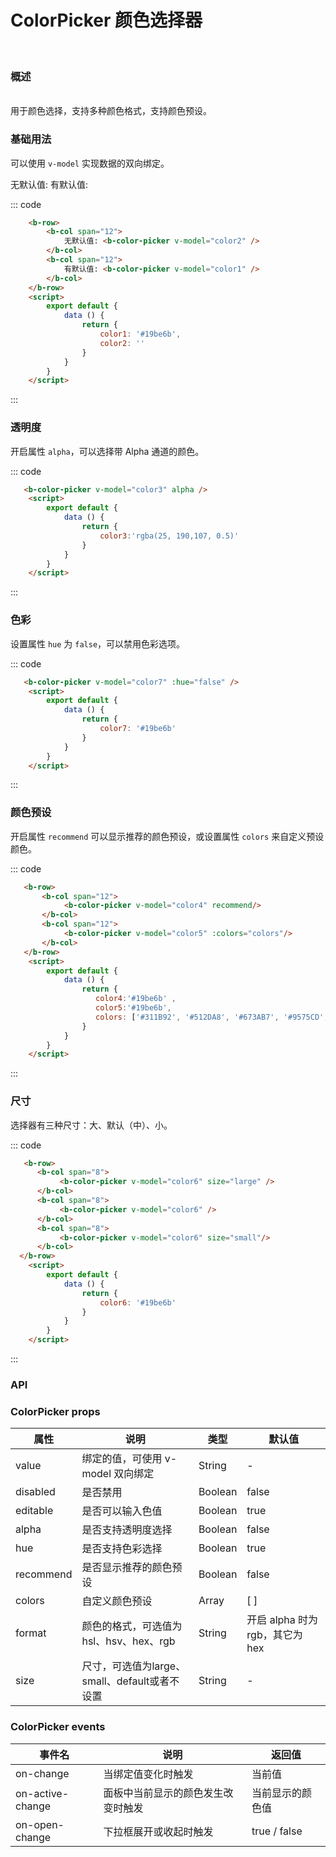 #  ColorPicker 颜色选择器
<br>

### __概述__

<br>
用于颜色选择，支持多种颜色格式，支持颜色预设。

<br>
<script>
    export default {
        data () {
            return {
                color1: '#19be6b',
                color2: '',
                color3:'rgba(25, 190,107, 0.5)',
                color4:'#19be6b',
                color5:'#19be6b',
                color6: '#19be6b',
                color7: '#19be6b',
                colors: ['#311B92', '#512DA8', '#673AB7', '#9575CD', '#D1C4E9']
            }
        }
    }
</script>

### **基础用法**

可以使用 `v-model` 实现数据的双向绑定。

<div class="example">
    <div class="example-box">
        <b-row>
            <b-col span="12">
                无默认值: <b-color-picker v-model="color2" />
            </b-col>
            <b-col span="12">
                有默认值: <b-color-picker v-model="color1" />
            </b-col>
        </b-row>
    </div>

::: code
```html
    <b-row>
        <b-col span="12">
            无默认值: <b-color-picker v-model="color2" />
        </b-col>
        <b-col span="12">
            有默认值: <b-color-picker v-model="color1" />
        </b-col>
    </b-row>
    <script>
        export default {
            data () {
                return {
                    color1: '#19be6b',
                    color2: ''
                }
            }
        }
    </script>
```
:::
</div>

### **透明度**

开启属性 `alpha`，可以选择带 Alpha 通道的颜色。

<div class="example">
    <div class="example-box">
        <b-color-picker v-model="color3" alpha />
    </div>

::: code
```html
   <b-color-picker v-model="color3" alpha />
    <script>
        export default {
            data () {
                return {
                    color3:'rgba(25, 190,107, 0.5)'
                }
            }
        }
    </script>
```
:::
</div>

### **色彩**

设置属性 `hue` 为 `false`，可以禁用色彩选项。

<div class="example">
    <div class="example-box">
        <b-color-picker v-model="color7" :hue="false" />
    </div>

::: code
```html
   <b-color-picker v-model="color7" :hue="false" />
    <script>
        export default {
            data () {
                return {
                    color7: '#19be6b'
                }
            }
        }
    </script>
```
:::
</div>

### **颜色预设**

开启属性 `recommend` 可以显示推荐的颜色预设，或设置属性 `colors` 来自定义预设颜色。

<div class="example">
    <div class="example-box">
        <b-row>
            <b-col span="12">
                 <b-color-picker v-model="color4" recommend/>
            </b-col>
            <b-col span="12">
                 <b-color-picker v-model="color5" :colors="colors"/>
            </b-col>
        </b-row>
    </div>

::: code
```html
   <b-row>
       <b-col span="12">
            <b-color-picker v-model="color4" recommend/>
       </b-col>
       <b-col span="12">
            <b-color-picker v-model="color5" :colors="colors"/>
       </b-col>
   </b-row>
    <script>
        export default {
            data () {
                return {
                   color4:'#19be6b' ,
                   color5:'#19be6b',
                   colors: ['#311B92', '#512DA8', '#673AB7', '#9575CD', '#D1C4E9']
                }
            }
        }
    </script>
```
:::
</div>

### **尺寸**

选择器有三种尺寸：大、默认（中）、小。

<div class="example">
    <div class="example-box">
        <b-row>
            <b-col span="8">
                 <b-color-picker v-model="color6" size="large" />
            </b-col>
            <b-col span="8">
                 <b-color-picker v-model="color6" />
            </b-col>
            <b-col span="8">
                 <b-color-picker v-model="color6" size="small"/>
            </b-col>
        </b-row>
    </div>

::: code
```html
   <b-row>
      <b-col span="8">
           <b-color-picker v-model="color6" size="large" />
      </b-col>
      <b-col span="8">
           <b-color-picker v-model="color6" />
      </b-col>
      <b-col span="8">
           <b-color-picker v-model="color6" size="small"/>
      </b-col>
  </b-row>
    <script>
        export default {
            data () {
                return {
                    color6: '#19be6b'
                }
            }
        }
    </script>
```
:::
</div>

### API

### ColorPicker props

| 属性 | 说明 | 类型 | 默认值|
| ---- | ---- | ---- | ---- |
|value|	绑定的值，可使用 v-model 双向绑定|	String|	-|
|disabled|	是否禁用|	Boolean	|false|
|editable|	是否可以输入色值|	Boolean|true|
|alpha|	是否支持透明度选择	|Boolean	|false|
|hue	|是否支持色彩选择|	Boolean	|true|
|recommend|	是否显示推荐的颜色预设	|Boolean	|false|
|colors|	自定义颜色预设|	Array|	[ ]|
|format	|颜色的格式，可选值为 hsl、hsv、hex、rgb|	String|	开启 alpha 时为 rgb，其它为 hex|
|size|	尺寸，可选值为large、small、default或者不设置|	String|	-|

### ColorPicker events

|事件名|	说明|	返回值|
| ---- | ---- | ---- |
|on-change|	当绑定值变化时触发	|当前值|
|on-active-change	|面板中当前显示的颜色发生改变时触发|	当前显示的颜色值|
|on-open-change|	下拉框展开或收起时触发|	true / false|
